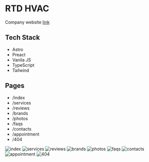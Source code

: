 # RTD HVAC

Company website
[link](https://rtdhvac.netlify.app)

## Tech Stack

- Astro
- Preact
- Vanila JS
- TypeScript
- Tailwind

## Pages

- /index
- /services
- /reviews
- /brands
- /photos
- /faqs
- /contacts
- /appointment
- /404

![index](https://raw.githubusercontent.com/Leon740/rtd-hvac/public/pages/0_index.jpg 'index')
![services](https://raw.githubusercontent.com/Leon740/rtd-hvac/public/pages/1_services.jpg 'services')
![reviews](https://raw.githubusercontent.com/Leon740/rtd-hvac/public/pages/2_reviews.jpg 'reviews')
![brands](https://raw.githubusercontent.com/Leon740/rtd-hvac/public/pages/3_brands.jpg 'brands')
![photos](https://raw.githubusercontent.com/Leon740/rtd-hvac/public/pages/4_photos.jpg 'photos')
![faqs](https://raw.githubusercontent.com/Leon740/rtd-hvac/public/pages/5_faqs.jpg 'faqs')
![contacts](https://raw.githubusercontent.com/Leon740/rtd-hvac/public/pages/6_contacts.jpg 'contacts')
![appointment](https://raw.githubusercontent.com/Leon740/rtd-hvac/public/pages/7_appointment.jpg 'appointment')
![404](https://raw.githubusercontent.com/Leon740/rtd-hvac/public/pages/8_404.jpg '404')
